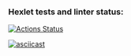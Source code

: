 ### Hexlet tests and linter status:
[![Actions Status](https://github.com/KulikovGM/java-project-71/actions/workflows/hexlet-check.yml/badge.svg)](https://github.com/KulikovGM/java-project-71/actions)

[![asciicast](https://asciinema.org/a/ZvHomQEDT3YsU56WvDgDtM0kp.svg)](https://asciinema.org/a/ZvHomQEDT3YsU56WvDgDtM0kp)

